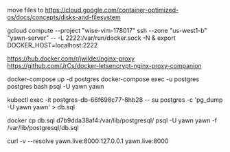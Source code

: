 move files to https://cloud.google.com/container-optimized-os/docs/concepts/disks-and-filesystem

gcloud compute --project "wise-vim-178017" ssh --zone "us-west1-b" "yawn-server" -- -L 2222:/var/run/docker.sock -N &
export DOCKER_HOST=localhost:2222

https://hub.docker.com/r/jwilder/nginx-proxy
https://github.com/JrCs/docker-letsencrypt-nginx-proxy-companion

docker-compose up -d postgres
docker-compose exec -u postgres postgres bash
psql -U yawn yawn

kubectl exec -it postgres-db-66f698c77-8hb28 -- su postgres -c 'pg_dump -U yawn yawn' > db.sql

docker cp db.sql d7b9dda38af4:/var/lib/postgresql/
psql -U yawn yawn -f /var/lib/postgresql/db.sql

curl -v --resolve yawn.live:8000:127.0.0.1 yawn.live:8000
